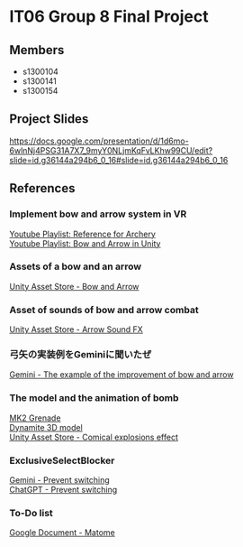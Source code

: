 # IT06 Group 8 Final Project  
## Members  
* s1300104
* s1300141
* s1300154
## Project Slides
https://docs.google.com/presentation/d/1d6mo-6wlnNj4PSG31A7X7_9myY0NLjmKqFvLKhw99CU/edit?slide=id.g36144a294b6_0_16#slide=id.g36144a294b6_0_16
## References
### Implement bow and arrow system in VR
[Youtube Playlist: Reference for Archery](https://youtube.com/playlist?list=PLZtsyUFIPoUs07PEZGQ9psxL8dMzg9EfJ&si=JrGW6MSEP3JawHBK)<br>
[Youtube Playlist: Bow and Arrow in Unity](https://youtube.com/playlist?list=PL_-vdmZwTyghW3lrgD7YXvh9GKt843BS8&si=CAQvfh9lFgcRmytD)
### Assets of a bow and an arrow  
[Unity Asset Store - Bow and Arrow](https://assetstore.unity.com/packages/3d/props/weapons/free-pack-of-medieval-weapons-136607#description) 
### Asset of sounds of bow and arrow combat
[Unity Asset Store - Arrow Sound FX](https://assetstore.unity.com/packages/audio/sound-fx/medieval-archery-combat-crossbow-bow-and-arrow-sounds-265841#content)
### 弓矢の実装例をGeminiに聞いたぜ
[Gemini - The example of the improvement of bow and arrow](https://g.co/gemini/share/955d7344f124)
### The model and the animation of bomb
[MK2 Grenade](https://sketchfab.com/3d-models/mk2-grenade-598a4d6c394b41898f653c118cf417c6)<br>
[Dynamite 3D model](https://sketchfab.com/3d-models/dynamite-low-poly-b4bc8c5bcf06468e81dc091bca646838)<br>
[Unity Asset Store - Comical explosions effect](https://assetstore.unity.com/packages/vfx/particles/fire-explosions/comic-explosion-effect-317348)
### ExclusiveSelectBlocker
[Gemini - Prevent switching](https://g.co/gemini/share/c635f8e2b6e2)<br>
[ChatGPT - Prevent switching](https://chatgpt.com/share/683bfe46-f2cc-8011-b18e-6ecad144dc60)
### To-Do list
[Google Document - Matome](https://docs.google.com/document/d/1H0-nGykNF5QX-9kRa1jZi9oit7I8zWMuEqTLxQkWmoM/edit?usp=sharing)

